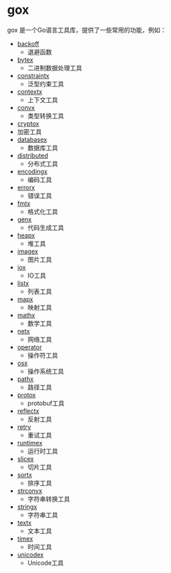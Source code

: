# gox
gox 是一个Go语言工具库，提供了一些常用的功能，例如：
* [backoff](backoff)
  * 退避函数
* [bytex](bytex)
  * 二进制数据处理工具
* [constraintx](constraintx)
  * 泛型约束工具
* [contextx](contextx)
  * 上下文工具
* [convx](convx)
  * 类型转换工具
* [cryptox](cryptox)
 * 加密工具
* [databasex](databasex)
  * 数据库工具
* [distributed](distributed)
  * 分布式工具
* [encodingx](encodingx)
  * 编码工具
* [errorx](errorx)
  * 错误工具
* [fmtx](fmtx)
  * 格式化工具
* [genx](genx)
  * 代码生成工具
* [heapx](heapx)
  * 堆工具
* [imagex](imagex)
  * 图片工具
* [iox](iox)
  * IO工具
* [listx](listx)
  * 列表工具
* [mapx](mapx)
  * 映射工具
* [mathx](mathx)
  * 数学工具
* [netx](netx)
  * 网络工具
* [operator](operator)
  * 操作符工具
* [osx](osx)
  * 操作系统工具
* [pathx](pathx)
  * 路径工具
* [protox](protox)
  * protobuf工具
* [reflectx](reflectx)
  * 反射工具
* [retry](retry)
  * 重试工具
* [runtimex](runtimex)
  * 运行时工具
* [slicex](slicex)
  * 切片工具
* [sortx](sortx)
  * 排序工具
* [strconvx](strconvx)
  * 字符串转换工具
* [stringx](stringx)
  * 字符串工具
* [textx](textx)
  * 文本工具
* [timex](timex)
  * 时间工具
* [unicodex](unicodex)
  * Unicode工具